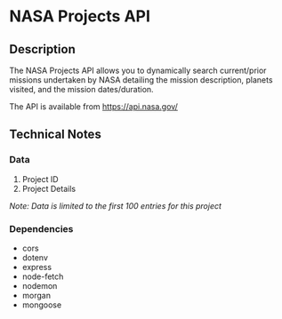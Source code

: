 # NASA Projects API

## Description

The NASA Projects API allows you to dynamically search current/prior missions undertaken by NASA detailing the mission description, planets visited, and the mission dates/duration.

The API is available from https://api.nasa.gov/





## Technical Notes

### Data
1) Project ID
2) Project Details

*Note: Data is limited to the first 100 entries for this project*

### Dependencies

- cors
- dotenv
- express
- node-fetch
- nodemon
- morgan
- mongoose
